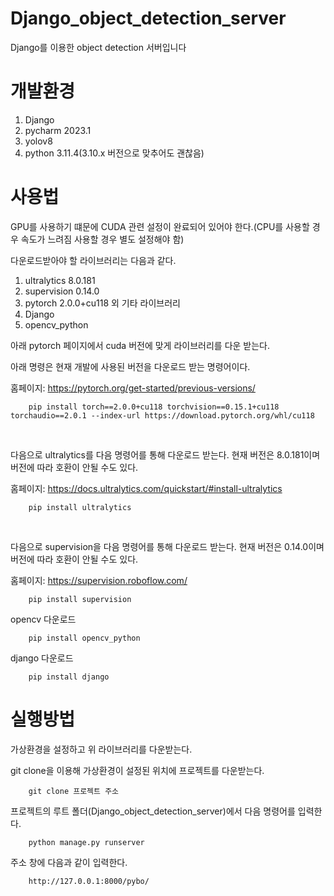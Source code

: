 # Django_object_detection_server
Django를 이용한 object detection 서버입니다

# 개발환경
1. Django
2. pycharm 2023.1
3. yolov8
4. python 3.11.4(3.10.x 버전으로 맞추어도 괜찮음)


# 사용법
GPU를 사용하기 떄문에 CUDA 관련 설정이 완료되어 있어야 한다.(CPU를 사용할 경우 속도가 느려짐 사용할 경우 별도 설정해야 함)

다운로드받아야 할 라이브러리는 다음과 같다.
1. ultralytics 8.0.181
2. supervision 0.14.0 
3. pytorch 2.0.0+cu118 외 기타 라이브러리
4. Django
5. opencv_python

아래 pytorch 페이지에서 cuda 버전에 맞게 라이브러리를 다운 받는다.

아래 명령은 현재 개발에 사용된 버전을 다운로드 받는 명령어이다.

홈페이지: https://pytorch.org/get-started/previous-versions/
```angular2html
    pip install torch==2.0.0+cu118 torchvision==0.15.1+cu118 torchaudio==2.0.1 --index-url https://download.pytorch.org/whl/cu118
```

<br>

다음으로 ultralytics를 다음 명령어를 통해 다운로드 받는다. 현재 버전은 8.0.181이며 버전에 따라 호환이 안될 수도 있다.

홈페이지: https://docs.ultralytics.com/quickstart/#install-ultralytics

```angular2html
    pip install ultralytics
```
<br>

다음으로 supervision을 다음 명령어를 통해 다운로드 받는다. 현재 버전은 0.14.0이며 버전에 따라 호환이 안될 수도 있다.

홈페이지: https://supervision.roboflow.com/

```angular2html
    pip install supervision
```

opencv 다운로드

```angular2html
    pip install opencv_python
```

django 다운로드
```angular2html
    pip install django
```

# 실행방법

가상환경을 설정하고 위 라이브러리를 다운받는다.

git clone을 이용해 가상환경이 설정된 위치에 프로젝트를 다운받는다.
```angular2html
    git clone 프로젝트 주소
```


프로젝트의 루트 폴더(Django_object_detection_server)에서 다음 명령어를 입력한다.
```angular2html
    python manage.py runserver
```

주소 창에 다음과 같이 입력한다.
```angular2html
    http://127.0.0.1:8000/pybo/
```
